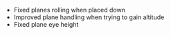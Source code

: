 - Fixed planes rolling when placed down
- Improved plane handling when trying to gain altitude
- Fixed plane eye height
